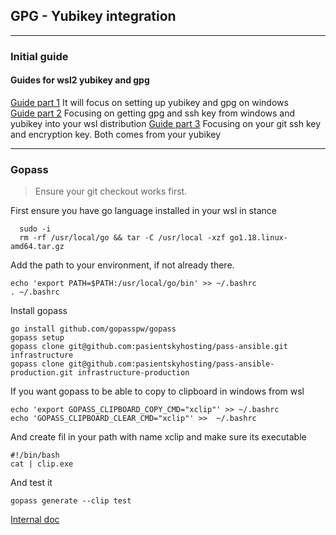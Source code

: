 ## GPG - Yubikey integration

---
### Initial guide

#### Guides for wsl2 yubikey and gpg
[Guide part 1](https://jardazivny.medium.com/the-ultimate-guide-to-yubikey-on-wsl2-part-1-dce2ff8d7e45)
It will focus on setting up yubikey and gpg on windows  
[Guide part 2](https://jardazivny.medium.com/the-ultimate-guide-to-yubikey-on-wsl2-part-2-1d9546ef23a6)
Focusing on getting gpg and ssh key from windows and yubikey into your wsl distribution
[Guide part 3](https://jardazivny.medium.com/the-ultimate-guide-to-yubikey-on-wsl2-part-3-974a08b4853b)
Focusing on your git ssh key and encryption key. Both comes from your yubikey

---
### Gopass 
>  Ensure your git checkout works first.  

First ensure you have go language installed in your wsl in stance
```shell
  sudo -i
  rm -rf /usr/local/go && tar -C /usr/local -xzf go1.18.linux-amd64.tar.gz
```

Add the path to your environment, if not already there. 
```shell
echo 'export PATH=$PATH:/usr/local/go/bin' >> ~/.bashrc
. ~/.bashrc
```

Install gopass
```shell
go install github.com/gopasspw/gopass
gopass setup
gopass clone git@github.com:pasientskyhosting/pass-ansible.git infrastructure
gopass clone git@github.com:pasientskyhosting/pass-ansible-production.git infrastructure-production
```

If you want gopass to be able to copy to clipboard in windows from wsl
```shell
echo 'export GOPASS_CLIPBOARD_COPY_CMD="xclip"' >> ~/.bashrc
echo 'GOPASS_CLIPBOARD_CLEAR_CMD="xclip"' >>  ~/.bashrc
```

And create fil in your path with name xclip and make sure its executable
```shell
#!/bin/bash
cat | clip.exe
```


And test it 
```shell
gopass generate --clip test
```

[Internal doc](https://github.com/pasientskyhosting/ansible-infrastructure#password-management-with-gopass)